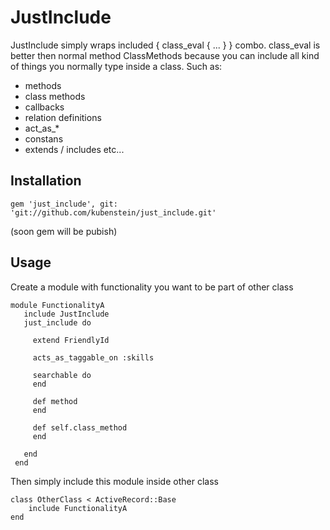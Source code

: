 JustInclude
=============

JustInclude simply wraps included { class_eval { ... } } combo.
class_eval is better then normal method ClassMethods because you can include all kind of things you normally type inside a class. Such as:
- methods
- class methods
- callbacks
- relation definitions
- act_as_*
- constans
- extends / includes
etc...

Installation
-------

	gem 'just_include', git: 'git://github.com/kubenstein/just_include.git'

(soon gem will be pubish)


Usage
-----
Create a module with functionality you want to be part of other class

	module FunctionalityA
	   include JustInclude
	   just_include do

	     extend FriendlyId

	     acts_as_taggable_on :skills

	     searchable do
	     end

	     def method
	     end

	     def self.class_method
	     end

	   end
	 end

Then simply include this module inside other class

	class OtherClass < ActiveRecord::Base 
		include FunctionalityA
	end
	
